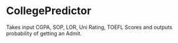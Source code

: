 # CollegePredictor
 Takes input CGPA, SOP, LOR, Uni Rating, TOEFL Scores and outputs probability of getting an Admit.
